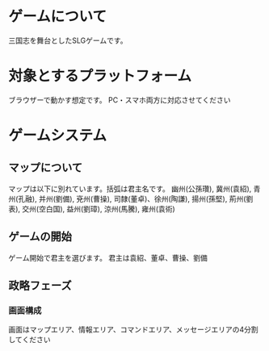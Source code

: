 # ゲームについて
三国志を舞台としたSLGゲームです。

# 対象とするプラットフォーム
ブラウザーで動かす想定です。
PC・スマホ両方に対応させてください

# ゲームシステム
## マップについて
マップは以下に別れています。括弧は君主名です。
幽州(公孫瓚), 冀州(袁紹), 青州(孔融), 并州(劉備), 兗州(曹操), 司隸(董卓)、徐州(陶謙), 揚州(孫堅), 荊州(劉表), 交州(空白国), 益州(劉璋), 涼州(馬騰), 雍州(袁術)

## ゲームの開始
ゲーム開始で君主を選びます。
君主は袁紹、董卓、曹操、劉備

## 政略フェーズ
### 画面構成
画面はマップエリア、情報エリア、コマンドエリア、メッセージエリアの4分割してください

